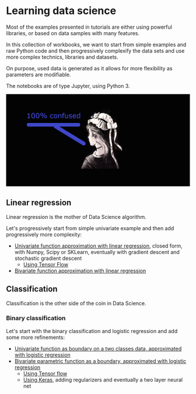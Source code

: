 # Learning data science

Most of the examples presented in tutorials are either using powerful libraries, or based on data samples with many features.

In this collection of workbooks, we want to start from simple examples and raw Python code and then progressively complexify the data sets and use more complex technics, libraries and datasets.

On purpose, used data is generated as it allows for more flexibility as parameters are modifiable.

The notebooks are of type Jupyter, using Python 3.

![Do not get confused](assets/Confused_640.png)

## Linear regression

Linear regression is the mother of Data Science algorithm.

Let's progressively start from simple univariate example and then add progressively more complexity:
- [Univariate function approximation with linear regression](/linear/LinearRegressionUnivariate.html), closed form, with Numpy, Scipy or SKLearn, eventually with gradient descent and stochastic gradient descent
  - [Using Tensor Flow](linear/LinearRegressionUnivariate-TensorFlow.html)
- [Bivariate function approximation with linear regression](linear/LinearRegressionBivariate.html)

## Classification

Classification is the other side of the coin in Data Science.

### Binary classification

Let's start with the binary classification and logistic regression and add some more refinements:
- [Univariate function as boundary on a two classes data, approximated with logistic regression](classification/ClassificationContinuousSingleFeature.html)
- [Bivariate parametric function as a boundary, approximated with logistic regression](classification/ClassificationContinuous2Features.html)
  - [Using Tensor flow](classification/ClassificationContinuous2Features-TensorFlow.html)
  - [Using Keras](classification/ClassificationContinuous2Features-Keras.html), adding regularizers and eventually a two layer neural net